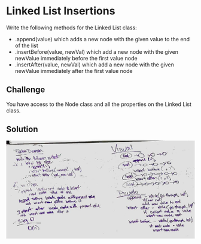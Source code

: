 # Linked List Insertions
<!-- Short summary or background information -->

Write the following methods for the Linked List class:

- .append(value) which adds a new node with the given value to the end of the list
- .insertBefore(value, newVal) which add a new node with the given newValue immediately before the first value node
- .insertAfter(value, newVal) which add a new node with the given newValue immediately after the first value node


## Challenge
<!-- Description of the challenge -->
You have access to the Node class and all the properties on the Linked List class.


## Solution
<!-- Embedded whiteboard image -->
![Getting Started](../../assets/ll_insertions.jpg)


